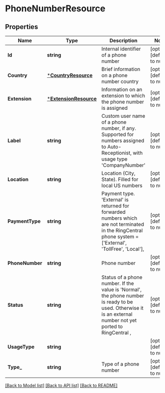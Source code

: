 # PhoneNumberResource

## Properties
Name | Type | Description | Notes
------------ | ------------- | ------------- | -------------
**Id** | **string** | Internal identifier of a phone number | [optional] [default to null]
**Country** | [***CountryResource**](CountryResource.md) | Brief information on a phone number country | [optional] [default to null]
**Extension** | [***ExtensionResource**](ExtensionResource.md) | Information on an extension to which the phone number is assigned | [optional] [default to null]
**Label** | **string** | Custom user name of a phone number, if any. Supported for numbers assigned to Auto-Receptionist, with usage type &#39;CompanyNumber&#39; | [optional] [default to null]
**Location** | **string** | Location (City, State). Filled for local US numbers | [optional] [default to null]
**PaymentType** | **string** | Payment type. &#39;External&#39; is returned for forwarded numbers which are not terminated in the RingCentral phone system &#x3D; [&#39;External&#39;, &#39;TollFree&#39;, &#39;Local&#39;], | [optional] [default to null]
**PhoneNumber** | **string** | Phone number | [optional] [default to null]
**Status** | **string** | Status of a phone number. If the value is &#39;Normal&#39;, the phone number is ready to be used. Otherwise it is an external number not yet ported to RingCentral , | [optional] [default to null]
**UsageType** | **string** |  | [optional] [default to null]
**Type_** | **string** | Type of a phone number | [optional] [default to null]

[[Back to Model list]](../README.md#documentation-for-models) [[Back to API list]](../README.md#documentation-for-api-endpoints) [[Back to README]](../README.md)


